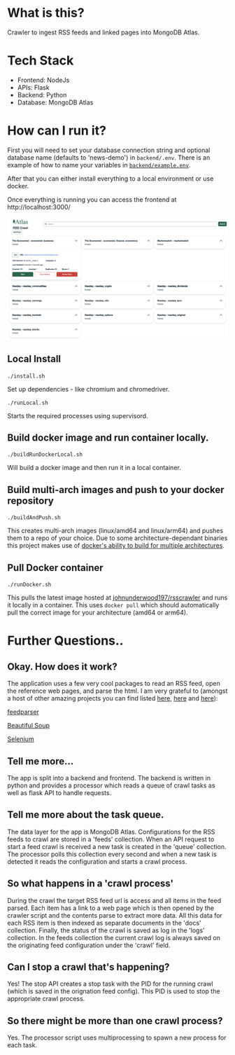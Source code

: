 # What is this?
Crawler to ingest RSS feeds and linked pages into MongoDB Atlas.

# Tech Stack
- Frontend: NodeJs
- APIs: Flask
- Backend: Python
- Database: MongoDB Atlas

# How can I run it?
First you will need to set your database connection string and optional database name (defaults to 'news-demo') in `backend/.env`. There is an example of how to name your variables in [`backend/example.env`](./backend/example.env).

After that you can either install everything to a local environment or use docker.

Once everything is running you can access the frontend at http://localhost:3000/

![Frontend](screenshots/frontend.png)

## Local Install
```
./install.sh
```
Set up dependencies - like chromium and chromedriver.
```
./runLocal.sh
```
Starts the required processes using supervisord.

## Build docker image and run container locally.
```
./buildRunDockerLocal.sh
```

Will build a docker image and then run it in a local container.

## Build multi-arch images and push to your docker repository
```
./buildAndPush.sh
```

This creates multi-arch images (linux/amd64 and linux/arm64) and pushes them to a repo of your choice. Due to some architecture-dependant binaries this project makes use of [docker's ability to build for multiple architectures](https://docs.docker.com/build/building/multi-platform/#cross-compilation).

## Pull Docker container
```
./runDocker.sh
```

This pulls the latest image hosted at [johnunderwood197/rsscrawler](https://hub.docker.com/r/johnunderwood197/rsscrawler) and runs it locally in a container. This uses `docker pull` which should automatically pull the correct image for your architecture (amd64 or arm64).

# Further Questions..

## Okay. How does it work?
The application uses a few very cool packages to read an RSS feed, open the reference web pages, and parse the html. I am very grateful to (amongst a host of other amazing projects you can find listed [here](./requirements.txt), [here](./backend/package.json) and [here](./frontend/package.json)):

[feedparser](https://feedparser.readthedocs.io/en/latest/#)

[Beautiful Soup](https://beautiful-soup-4.readthedocs.io/en/latest/#)

[Selenium](https://www.selenium.dev/selenium/docs/api/py/index.html)

## Tell me more...
The app is split into a backend and frontend. The backend is written in python and provides a processor which reads a queue of crawl tasks as well as flask API to handle requests.

## Tell me more about the task queue.
The data layer for the app is MongoDB Atlas. Configurations for the RSS feeds to crawl are stored in a 'feeds' collection. When an API request to start a feed crawl is received a new task is created in the 'queue' collection. The processor polls this collection every second and when a new task is detected it reads the configuration and starts a crawl process.

## So what happens in a 'crawl process'
During the crawl the target RSS feed url is access and all items in the feed parsed. Each item has a link to a web page which is then opened by the crawler script and the contents parse to extract more data. All this data for each RSS item is then indexed as separate documents in the 'docs' collection. Finally, the status of the crawl is saved as log in the 'logs' collection. In the feeds collection the current crawl log is always saved on the originating feed configuration under the 'crawl' field.

## Can I stop a crawl that's happening?
Yes! The stop API creates a stop task with the PID for the running crawl (which is saved in the orignation feed config). This PID is used to stop the appropriate crawl process.

## So there might be more than one crawl process?
Yes. The processor script uses multiprocessing to spawn a new process for each task.
